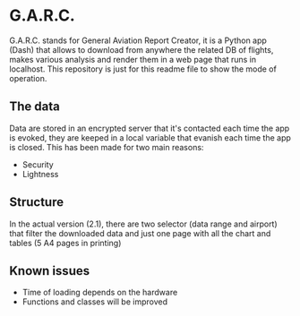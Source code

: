 # G.A.R.C.

G.A.R.C. stands for General Aviation Report Creator, it is a Python app (Dash) that allows to download from anywhere the related DB of flights, makes various analysis and render them in a web page that runs in localhost.
This repository is just for this readme file to show the mode of operation.

## The data
Data are stored in an encrypted server that it's contacted each time the app is evoked, they are keeped in a local variable that evanish each time the app is closed.
This has been made for two main reasons:
- Security
- Lightness

## Structure
In the actual version (2.1), there are two selector (data range and airport) that filter the downloaded data and just one page with all the chart and tables (5 A4 pages in printing)

## Known issues
- Time of loading depends on the hardware
- Functions and classes will be improved
